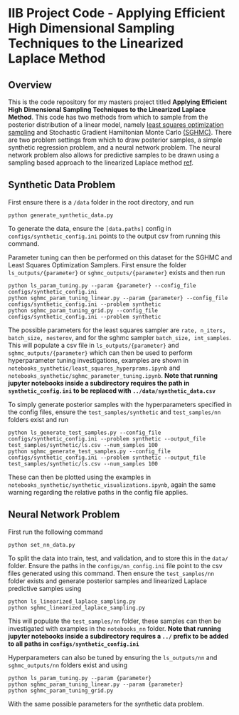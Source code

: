 # IIB Project Code - Applying Efficient High Dimensional Sampling Techniques to the Linearized Laplace Method
## Overview
This is the code repository for my masters project titled **Applying Efficient High Dimensional Sampling Techniques to the Linearized Laplace Method**. This code has two methods from which to sample from the posterior distribution of a linear model, namely [least squares optimization sampling](https://eur03.safelinks.protection.outlook.com/?url=https%3A%2F%2Farxiv.org%2Fabs%2F2210.04994&data=05%7C01%7Ctr452%40universityofcambridgecloud.onmicrosoft.com%7Ccff4a85031ae4beb43e008daac6c12aa%7C49a50445bdfa4b79ade3547b4f3986e9%7C0%7C0%7C638011877405786205%7CUnknown%7CTWFpbGZsb3d8eyJWIjoiMC4wLjAwMDAiLCJQIjoiV2luMzIiLCJBTiI6Ik1haWwiLCJXVCI6Mn0%3D%7C3000%7C%7C%7C&sdata=z8eZff%2BH58cpxnFNmaqIx6RTaFjGfvBeI7ZHp3DDC74%3D&reserved=0) and Stochastic Gradient Hamiltonian Monte Carlo [(SGHMC)](https://eur03.safelinks.protection.outlook.com/?url=https%3A%2F%2Farxiv.org%2Fabs%2F1402.4102&data=05%7C01%7Ctr452%40universityofcambridgecloud.onmicrosoft.com%7Ca8658a13077f42d106cf08dab836b5c1%7C49a50445bdfa4b79ade3547b4f3986e9%7C0%7C0%7C638024842788212083%7CUnknown%7CTWFpbGZsb3d8eyJWIjoiMC4wLjAwMDAiLCJQIjoiV2luMzIiLCJBTiI6Ik1haWwiLCJXVCI6Mn0%3D%7C3000%7C%7C%7C&sdata=j2N3tQMIbLh%2F4XxW%2FXJfdKD5dKeXPYBBFw7NH8SnSnM%3D&reserved=0). There are two problem settings from which to draw posterior samples, a simple synthetic regression problem, and a neural network problem. The neural network problem also allows for predictive samples to be drawn using a sampling based approach to the linearized Laplace method [ref](https://eur03.safelinks.protection.outlook.com/?url=https%3A%2F%2Farxiv.org%2Fabs%2F2210.04994&data=05%7C01%7Ctr452%40universityofcambridgecloud.onmicrosoft.com%7Ccff4a85031ae4beb43e008daac6c12aa%7C49a50445bdfa4b79ade3547b4f3986e9%7C0%7C0%7C638011877405786205%7CUnknown%7CTWFpbGZsb3d8eyJWIjoiMC4wLjAwMDAiLCJQIjoiV2luMzIiLCJBTiI6Ik1haWwiLCJXVCI6Mn0%3D%7C3000%7C%7C%7C&sdata=z8eZff%2BH58cpxnFNmaqIx6RTaFjGfvBeI7ZHp3DDC74%3D&reserved=0).

## Synthetic Data Problem
First ensure there is a `/data` folder in the root directory, and run
```
python generate_synthetic_data.py
```
To generate the data, ensure the `[data.paths]` config in `configs/synthetic_config.ini` points to the output csv from running this command. 

Parameter tuning can then be performed on this dataset for the SGHMC and Least Squares Optimization Samplers. First ensure the folder `ls_outputs/{parameter}` or `sghmc_outputs/{parameter}` exists and then run
```
python ls_param_tuning.py --param {parameter} --config_file configs/synthetic_config.ini
python sghmc_param_tuning_linear.py --param {parameter} --config_file configs/synthetic_config.ini --problem synthetic
python sghmc_param_tuning_grid.py --config_file configs/synthetic_config.ini --problem synthetic
```
The possible parameters for the least squares sampler are `rate, n_iters, batch_size, nesterov`, and for the sghmc sampler `batch_size, int_samples`. This will populate a csv file in `ls_outputs/{parameter}` and `sghmc_outputs/{parameter}` which can then be used to perform hyperparameter tuning investigations, examples are shown in `notebooks_synthetic/least_squares_hyperprams.ipynb` and `notebooks_synthetic/sghmc_parameter_tuning.ipynb`. **Note that running jupyter notebooks inside a subdirectory requires the path in `synthetic_config.ini` to be replaced with `../data/synthetic_data.csv`**

To simply generate posterior samples with the hyperparameters specified in the config files, ensure the `test_samples/synthetic` and `test_samples/nn` folders exist and run 
```
python ls_generate_test_samples.py --config_file configs/synthetic_config.ini --problem synthetic --output_file test_samples/synthetic/ls.csv --num_samples 100
python sghmc_generate_test_samples.py --config_file configs/synthetic_config.ini --problem synthetic --output_file test_samples/synthetic/ls.csv --num_samples 100
```
These can then be plotted using the examples in `notebooks_synthetic/synthetic_visualizations.ipynb`, again the same warning regarding the relative paths in the config file applies.

## Neural Network Problem
First run the following command
```
python set_nn_data.py
```
To split the data into train, test, and validation, and to store this in the `data/` folder. Ensure the paths in the `configs/nn_config.ini` file point to the csv files generated using this command. Then ensure the `test_samples/nn` folder exists and generate posterior samples and linearized Laplace predictive samples using
```
python ls_linearized_laplace_sampling.py
python sghmc_linearized_laplace_sampling.py
```
This will populate the `test_samples/nn` folder, these samples can then be investigated with examples in the `notebooks_nn` folder. **Note that running jupyter notebooks inside a subdirectory requires a `../` prefix to be added to all paths in `configs/synthetic_config.ini`**

Hyperparameters can also be tuned by ensuring the `ls_outputs/nn` and `sghmc_outputs/nn` folders exist and using
```
python ls_param_tuning.py --param {parameter}
python sghmc_param_tuning_linear.py --param {parameter}
python sghmc_param_tuning_grid.py
```
With the same possible parameters for the synthetic data problem.

